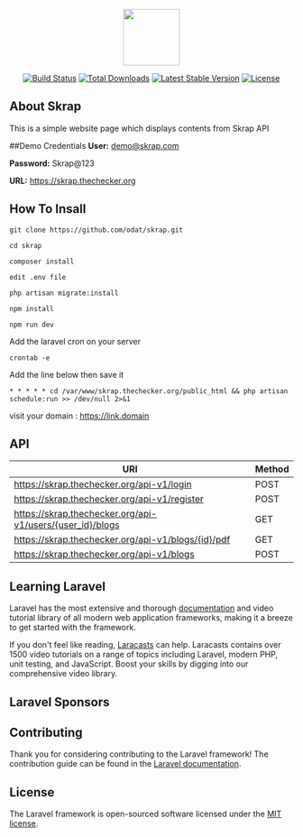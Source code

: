 <p align="center">
<img src="https://skrap.thechecker.org/images/logo.png" width="100" ></p>

<p align="center">
<a href="https://travis-ci.org/laravel/framework"><img src="https://travis-ci.org/laravel/framework.svg" alt="Build Status"></a>
<a href="https://packagist.org/packages/laravel/framework"><img src="https://poser.pugx.org/laravel/framework/d/total.svg" alt="Total Downloads"></a>
<a href="https://packagist.org/packages/laravel/framework"><img src="https://poser.pugx.org/laravel/framework/v/stable.svg" alt="Latest Stable Version"></a>
<a href="https://packagist.org/packages/laravel/framework"><img src="https://poser.pugx.org/laravel/framework/license.svg" alt="License"></a>
</p>

## About Skrap

This is a simple website page which displays contents from Skrap API


##Demo Credentials
**User:** demo@skrap.com

**Password:** Skrap@123

**URL:** https://skrap.thechecker.org


## How To Insall 
 ```
git clone https://github.com/odat/skrap.git
 ```
 
  ```
cd skrap
 ```

 ```
composer install 
 ```

 ```
edit .env file 
 ```
 
```
php artisan migrate:install
``` 

```
npm install
```

```
npm run dev
```

Add the laravel cron on your server


```
crontab -e
```

Add the line below then save it
```
* * * * * cd /var/www/skrap.thechecker.org/public_html && php artisan schedule:run >> /dev/null 2>&1
```
visit your domain : 
https://link.domain


## API 

| URI  | Method |
| ------------- | ------------- |
| https://skrap.thechecker.org/api-v1/login  | POST  |
| https://skrap.thechecker.org/api-v1/register  | POST  |
| https://skrap.thechecker.org/api-v1/users/{user_id}/blogs   | GET  |
| https://skrap.thechecker.org/api-v1/blogs/{id}/pdf   | GET  
| https://skrap.thechecker.org/api-v1/blogs    | POST  |

## Learning Laravel

Laravel has the most extensive and thorough [documentation](https://laravel.com/docs) and video tutorial library of all modern web application frameworks, making it a breeze to get started with the framework.

If you don't feel like reading, [Laracasts](https://laracasts.com) can help. Laracasts contains over 1500 video tutorials on a range of topics including Laravel, modern PHP, unit testing, and JavaScript. Boost your skills by digging into our comprehensive video library.

## Laravel Sponsors


## Contributing

Thank you for considering contributing to the Laravel framework! The contribution guide can be found in the [Laravel documentation](https://laravel.com/docs/contributions).

## License

The Laravel framework is open-sourced software licensed under the [MIT license](https://opensource.org/licenses/MIT).
